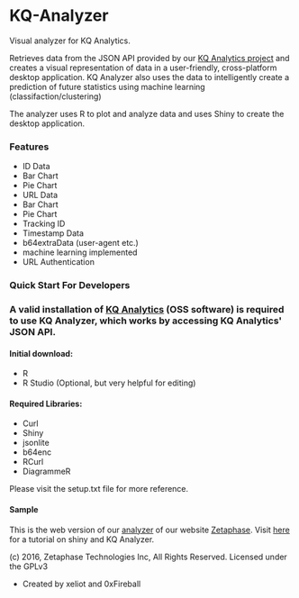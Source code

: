# KQ-Analyzer
Visual analyzer for KQ Analytics.

Retrieves data from the JSON API provided by our [KQ Analytics project](https://github.com/ZetaPhase/KQAnalytics) and creates a visual representation of data in a user-friendly, cross-platform desktop application. KQ Analyzer also uses the data to intelligently create a prediction of future statistics using machine learning (classifaction/clustering)

The analyzer uses R to plot and analyze data and uses Shiny to create the desktop application.


### Features
- ID Data
-   Bar Chart
-   Pie Chart
- URL Data
-   Bar Chart
-   Pie Chart
- Tracking ID
- Timestamp Data
- b64extraData (user-agent etc.)
- machine learning implemented
- URL Authentication

### Quick Start For Developers

### A valid installation of [KQ Analytics](https://github.com/ZetaPhase/KQAnalytics) (OSS software) is required to use KQ Analyzer, which works by accessing KQ Analytics' JSON API.

#### Initial download: 
- R
- R Studio (Optional, but very helpful for editing)

#### Required Libraries:
- Curl
- Shiny
- jsonlite
- b64enc
- RCurl
- DiagrammeR

Please visit the setup.txt file for more reference.

#### Sample
This is the web version of our [analyzer](https://apps.zetaphase.io/kq-analyzer/) of our website [Zetaphase](https://zetaphase.io).
Visit [here](https://blog.zetaphase.io/) for a tutorial on shiny and KQ Analyzer.

(c) 2016, Zetaphase Technologies Inc, All Rights Reserved.
Licensed under the GPLv3


- Created by xeliot and 0xFireball
